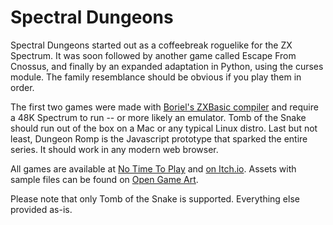 Spectral Dungeons
=================

Spectral Dungeons started out as a coffeebreak roguelike for the ZX Spectrum. It was soon followed by another game called Escape From Cnossus, and finally by an expanded adaptation in Python, using the curses module. The family resemblance should be obvious if you play them in order.

The first two games were made with [Boriel's ZXBasic compiler](http://www.boriel.com/wiki/en/index.php/ZXBasic) and require a 48K Spectrum to run -- or more likely an emulator. Tomb of the Snake should run out of the box on a Mac or any typical Linux distro. Last but not least, Dungeon Romp is the Javascript prototype that sparked the entire series. It should work in any modern web browser.

All games are available at [No Time To Play](http://notimetoplay.org/our-games/) and [on Itch.io](http://claudeb.itch.io/). Assets with sample files can be found on [Open Game Art](http://opengameart.org/content/monochrome-8x8-roguelike-tiles).

Please note that only Tomb of the Snake is supported. Everything else provided as-is.
